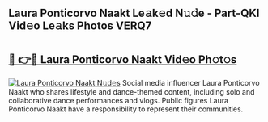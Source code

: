 ## Laura Ponticorvo  Naakt Le𝚊k𝚎d N𝚞𝚍e - Part-QKI Vid𝚎o Le𝚊ks Photos VERQ7

# <h2><a href="http://fb1tij.evod.top/?m=Laura+Ponticorvo++Naakt">🔗 👉🔴 Laura Ponticorvo  Naakt Vid𝚎o Ph𝚘t𝚘s</a></h2>

[![Laura Ponticorvo  Naakt N𝚞d𝚎s](https://i.imgur.com/8V9OHl7.gif)](http://fb1tij.evod.top/?m=Laura+Ponticorvo++Naakt)
Social media influencer Laura Ponticorvo  Naakt who shares lifestyle and dance-themed content, including solo and collaborative dance performances and vlogs. Public figures Laura Ponticorvo  Naakt have a responsibility to represent their communities. 
